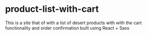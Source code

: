 # product-list-with-cart
This is a site that of with a list of desert products with with the cart functionality and order confirmation built using React + Sass
